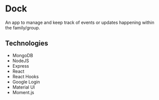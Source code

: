 # Dock
An app to manage and keep track of events or updates happening within the family/group.

## Technologies
- MongoDB
- NodeJS
- Express
- React
- React Hooks
- Google Login
- Material UI
- Moment.js